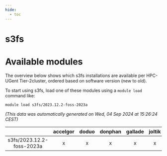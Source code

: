 ```yaml
---
hide:
  - toc
---
```


s3fs
====

# Available modules


The overview below shows which s3fs installations are available per HPC-UGent Tier-2cluster, ordered based on software version (new to old).

To start using s3fs, load one of these modules using a `module load` command like:

```shell
module load s3fs/2023.12.2-foss-2023a
```

*(This data was automatically generated on Wed, 04 Sep 2024 at 15:26:24 CEST)*  

| |accelgor|doduo|donphan|gallade|joltik|shinx|skitty|
| :---: | :---: | :---: | :---: | :---: | :---: | :---: | :---: |
|s3fs/2023.12.2-foss-2023a|x|x|x|x|x|-|x|
